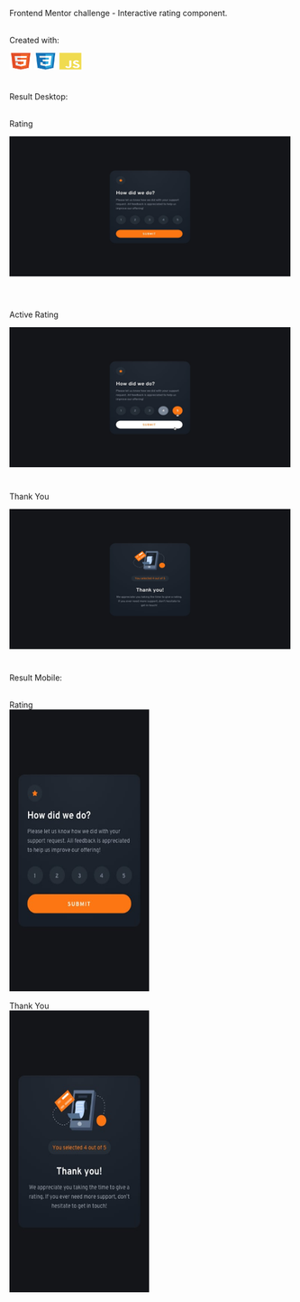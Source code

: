 Frontend Mentor challenge - Interactive rating component.<br><br>

Created with:

 <img align="center" alt="HTML" height="30" width="40" src="https://raw.githubusercontent.com/devicons/devicon/master/icons/html5/html5-original.svg">  <img align="center" alt="CSS" height="30" width="40" src="https://raw.githubusercontent.com/devicons/devicon/master/icons/css3/css3-original.svg">
  <img align="center" alt="CSS" height="30" width="40" src="https://raw.githubusercontent.com/devicons/devicon/master/icons/javascript/javascript-plain.svg">



#
Result Desktop:<br><br>

Rating<br>

<img src="./src/images/design/desktop-design.jpg" alt="rating component on desktop" width="499" height="248">
<br><br>



#
Active Rating<br>

<img src="./src/images/design/active-states.jpg" alt="rating component active state" width="499" height="248">

#
Thank You <br>

<img src="./src/images/design/desktop-thank-you-state.jpg" alt="thank you component" width="499" height="248">



#
Result Mobile:<br><br>


Rating<br>
<img src="./src/images/design/mobile-design.jpg" alt="rating component on mobile" width="248" height="499">

Thank You <br>
<img src="./src/images/design/mobile-thank-you-state.jpg" alt="thank you on mobile" width="248" height="499">


